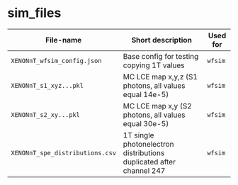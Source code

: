 # sim_files
| File-name                            | Short description             |Used for       |
| ---------                            | ---------                     | ---------     |
|`XENONnT_wfsim_config.json`           |Base config for testing copying 1T values |`wfsim` |
|`XENONnT_s1_xyz...pkl`                |MC LCE map x,y,z (S1 photons, all values equal 14e-5)  |`wfsim` |
|`XENONnT_s2_xy...pkl`                 |MC LCE map x,y (S2 photons, all values equal 30e-5)  |`wfsim` |
|`XENONnT_spe_distributions.csv`       |1T single photonelectron distributions duplicated after channel 247   |`wfsim` |
